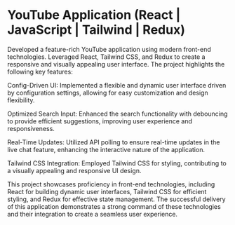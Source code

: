 # YouTube Application (React | JavaScript | Tailwind | Redux)

Developed a feature-rich YouTube application using modern front-end technologies. Leveraged React, Tailwind CSS, and Redux to create a responsive and visually appealing user interface. The project highlights the following key features:

Config-Driven UI: Implemented a flexible and dynamic user interface driven by configuration settings, allowing for easy customization and design flexibility.

Optimized Search Input: Enhanced the search functionality with debouncing to provide efficient suggestions, improving user experience and responsiveness.

Real-Time Updates: Utilized API polling to ensure real-time updates in the live chat feature, enhancing the interactive nature of the application.

Tailwind CSS Integration: Employed Tailwind CSS for styling, contributing to a visually appealing and responsive UI design.

This project showcases proficiency in front-end technologies, including React for building dynamic user interfaces, Tailwind CSS for efficient styling, and Redux for effective state management. The successful delivery of this application demonstrates a strong command of these technologies and their integration to create a seamless user experience.
